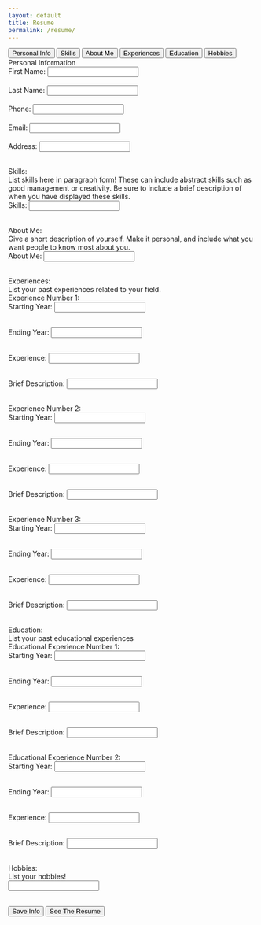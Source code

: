 ```yaml
---
layout: default
title: Resume
permalink: /resume/
---
```

<body class="light">
<html lang="en">
<head>
    <meta charset="UTF-8">
    <meta name="viewport" content="width=device-width, initial-scale=1.0">
</head>
<body>
    <div class="tab-header">
        <button class="tab-button" onclick="switchTab(event, 'page1')">Personal Info</button>
        <button class="tab-button" onclick="switchTab(event, 'page2')">Skills</button>
        <button class="tab-button" onclick="switchTab(event, 'page3')">About Me</button>
        <button class="tab-button" onclick="switchTab(event, 'page4')">Experiences</button>
        <button class="tab-button" onclick="switchTab(event, 'page5')">Education</button>
        <button class="tab-button" onclick="switchTab(event, 'page6')">Hobbies</button>
            <!-- will add more tabs later-->
    </div>
    <div class="wrapper-div">
    <div id="page1" class="tab-content active">
        <div class="title"> Personal Information </div>
            <form id="personalDetails" class="formStyle">
                <label for="first-name">First Name:</label>
                <input type="text" id="first-name" name="first-name" required><br><br>
                <label for="last-name">Last Name:</label>
                <input type="text" id="last-name" name="last-name" required><br><br>
                <label for="phone">Phone:</label>
                <input type="tel" id="phone" name="phone" required><br><br>
                <label for="email">Email:</label>
                <input type="email" id="email" name="email" required><br><br>
                <label for="address">Address:</label>
                <input type="text" id="address" name="address" required><br><br>
            <!--  -->
            </form>
        </div>
    <!-- -->
       <div id="page2" class="tab-content">
            <div class="title">Skills: </div>
            <div class="instruction">
                List skills here in paragraph form! These can include abstract skills such as good management or creativity. Be sure to include a brief description of when you have displayed these skills.
            </div>
            <form id="skillsForm" class="formStyle">
                <label for="skills">Skills:</label>
                <input type="text" id="skills" name="skills"><br><br>
            </form>
        </div>
    <!-- -->
        <div id="page3" class="tab-content">
            <div class="title">About Me: </div>
            <div class="instruction">
                Give a short description of yourself. Make it personal, and include what you want people to know most about you.
            </div>
            <form id="descForm" class="formStyle">
                <label for="desc">About Me:</label>
                <input type="text" id="desc" name="desc"><br><br>
            </form>
        </div>
    <!-- -->
    <div id="page4" class="tab-content">
        <div class="title">Experiences: </div>
        <div class="instruction">
            List your past experiences related to your field.
        </div>
        <div class="instruction">
            Experience Number 1:
        </div>
            <form id="DateForm1.1" class="formStyle">
                <label for="date1.1"> Starting Year:</label>
                <input type="text" id="date1.1" name="date1.1"><br><br>
            </form>
            <form id="DateForm1.1b" class="formStyle">
                <label for="date1.1b"> Ending Year:</label>
                <input type="text" id="date1.1b" name="date1.1b"><br><br>
            </form>
            <form id="ExpTitleForm1" class="formStyle">
                <label for="title1">Experience:</label>
                <input type="text" id="title1" name="title1"><br><br>
            </form>
            <form id="ExpDescForm1" class="formStyle">
                <label for="desc1">Brief Description:</label>
                <input type="text" id="desc1" name="desc1"><br><br>
            </form>
        <div class="instruction">
            Experience Number 2:
        </div>
            <form id="DateForm1.2" class="formStyle">
                <label for="date1.2"> Starting Year:</label>
                <input type="text" id="date1.2" name="date1.2"><br><br>
            </form>
            <form id="DateForm1.2b" class="formStyle">
                <label for="date1.2b"> Ending Year:</label>
                <input type="text" id="date1.2b" name="date1.2b"><br><br>
            </form>
            <form id="ExpTitleForm2" class="formStyle">
                <label for="title2">Experience:</label>
                <input type="text" id="title2" name="title2"><br><br>
            </form>
            <form id="ExpDescForm2" class="formStyle">
                <label for="desc2">Brief Description:</label>
                <input type="text" id="desc2" name="desc2"><br><br>
            </form>
        <div class="instruction">
            Experience Number 3:
        </div>
            <form id="DateForm1.3" class="formStyle">
                <label for="date1.3"> Starting Year:</label>
                <input type="text" id="date1.3" name="date1.3"><br><br>
            </form>
            <form id="DateForm1.3b" class="formStyle">
                <label for="date1.3b"> Ending Year:</label>
                <input type="text" id="date1.3b" name="date1.3b"><br><br>
            </form>
            <form id="ExpTitleForm3" class="formStyle">
                <label for="title3">Experience:</label>
                <input type="text" id="title3" name="title3"><br><br>
            </form>
            <form id="ExpDescForm3" class="formStyle">
                <label for="desc3">Brief Description:</label>
                <input type="text" id="desc3" name="desc3"><br><br>
            </form>
        </div>
        <div id="page5" class="tab-content">
            <div class="title">Education: </div>
            <div class="instruction">
                List your past educational experiences 
            </div>
            <div class="instruction">
                Educational Experience Number 1:
            </div>
            <form id="DateForm1.4" class="formStyle">
                <label for="date1.4"> Starting Year:</label>
                <input type="text" id="date1.4" name="date1.4"><br><br>
            </form>
            <form id="DateForm1.4b" class="formStyle">
                <label for="date1.4b"> Ending Year:</label>
                <input type="text" id="date1.4b" name="date1.4b"><br><br>
            </form>
            <form id="ExpTitleForm4" class="formStyle">
                <label for="title4">Experience:</label>
                <input type="text" id="title4" name="title4"><br><br>
            </form>
            <form id="ExpDescForm4" class="formStyle">
                <label for="desc4">Brief Description:</label>
                <input type="text" id="desc4" name="desc4"><br><br>
            </form>
            <div class="instruction">
                Educational Experience Number 2:
            </div>
            <form id="DateForm1.5" class="formStyle">
                <label for="date1.5"> Starting Year:</label>
                <input type="text" id="date1.5" name="date1.5"><br><br>
            </form>
            <form id="DateForm1.5b" class="formStyle">
                <label for="date1.5b"> Ending Year:</label>
                <input type="text" id="date1.5b" name="date1.5b"><br><br>
            </form>
            <form id="ExpTitleForm5" class="formStyle">
                <label for="title5">Experience:</label>
                <input type="text" id="title5" name="title5"><br><br>
            </form>
            <form id="ExpDescForm5" class="formStyle">
                <label for="desc5">Brief Description:</label>
                <input type="text" id="desc5" name="desc5"><br><br>
            </form>
        </div>
        <div id="page6" class="tab-content">
            <div class="title">Hobbies: </div>
            <div class="instruction">
                List your hobbies!
            </div>
            <form id="hobbiesForm" class="formStyle">
                <label for="hobbies"></label>
                <input type="text" id="hobbies" name="hobbies"><br><br>
            </form>
        </div>
        <button type="button" class="bottomButtons" onclick="save()">Save Info</button>
        <button type="button" class="bottomButtons" onclick="seeResume()">See The Resume</button>
    </div>
</body>
<script src="{{site.baseurl}}/assets/js/resume.js"></script>
<script>
  function themeChange() {
            const DarkMode = JSON.parse(localStorage.getItem('DarkMode')) || false;
            const newDarkMode = !DarkMode;
            if (DarkMode) {
                document.body.classList.add('dark');
                document.body.classList.remove('light');
            } else {
                document.body.classList.add('light');
                document.body.classList.remove('dark');
            }
            localStorage.setItem('DarkMode', JSON.stringify(newDarkMode));
  }
</script>
</html>
